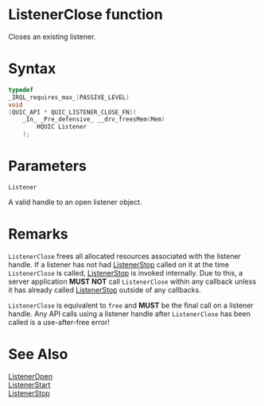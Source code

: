 ListenerClose function
======

Closes an existing listener.

# Syntax

```C
typedef
_IRQL_requires_max_(PASSIVE_LEVEL)
void
(QUIC_API * QUIC_LISTENER_CLOSE_FN)(
    _In_ _Pre_defensive_ __drv_freesMem(Mem)
        HQUIC Listener
    );
```

# Parameters

`Listener`

A valid handle to an open listener object.

# Remarks

`ListenerClose` frees all allocated resources associated with the listener handle. If a listener has not had [ListenerStop](ListenerStop.md) called on it at the time `ListenerClose` is called, [ListenerStop](ListenerStop.md) is invoked internally. Due to this, a server application **MUST NOT** call `ListenerClose` within any callback unless it has already called [ListenerStop](ListenerStop.md) outside of any callbacks.

`ListenerClose` is equivalent to `free` and **MUST** be the final call on a listener handle. Any API calls using a listener handle after `ListenerClose` has been called is a use-after-free error!

# See Also

[ListenerOpen](ListenerOpen.md)<br>
[ListenerStart](ListenerStart.md)<br>
[ListenerStop](ListenerStop.md)<br>
